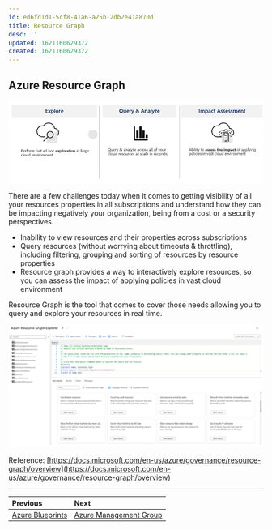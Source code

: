 ```yaml
---
id: ed6fd1d1-5cf8-41a6-a25b-2db2e41a870d
title: Resource Graph
desc: ''
updated: 1621160629372
created: 1621160629372
---
```

## Azure Resource Graph

![resource-graph-1](./assets/images/resource-graph-1.png)

There are a few challenges today when it comes to getting visibility of all your resources properties in all subscriptions and understand how they can be impacting negatively your organization, being from a cost or a security perspectives.

* Inability to view resources and their properties across subscriptions
* Query resources (without worrying about timeouts & throttling), including filtering, grouping and sorting of resources by resource properties
* Resource graph provides a way to interactively explore resources, so you can assess the impact of applying policies in vast cloud environment

Resource Graph is the tool that comes to cover those needs allowing you to query and explore your resources in real time.

![resource-graph-2](./assets/images/resource-graph-2.png)

Reference: [https://docs.microsoft.com/en-us/azure/governance/resource-graph/overview](https://docs.microsoft.com/en-us/azure/governance/resource-graph/overview)

---

Previous| Next |
:----- |:-----
[Azure Blueprints](blueprints.md)| [Azure Management Group](management-group.md)
